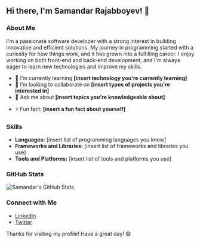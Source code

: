 ## Hi there, I'm Samandar Rajabboyev! 👋

### About Me

I'm a passionate software developer with a strong interest in building innovative and efficient solutions. My journey in programming started with a curiosity for how things work, and it has grown into a fulfilling career. I enjoy working on both front-end and back-end development, and I'm always eager to learn new technologies and improve my skills.

- 🌱 I’m currently learning **[insert technology you're currently learning]**
- 👯 I’m looking to collaborate on **[insert types of projects you're interested in]**
- 💬 Ask me about **[insert topics you're knowledgeable about]**
<!-- - 📫 How to reach me: **[insert contact information]** -->
- ⚡ Fun fact: **[insert a fun fact about yourself]**

### Skills

- **Languages:** [insert list of programming languages you know]
- **Frameworks and Libraries:** [insert list of frameworks and libraries you use]
- **Tools and Platforms:** [insert list of tools and platforms you use]
<!--
### Projects

Here are some of the projects I've been working on:

1. **[Project Name]** - [Project Description]
   - [Link to the project repository]

2. **[Project Name]** - [Project Description]
   - [Link to the project repository]

3. **[Project Name]** - [Project Description]
   - [Link to the project repository]
-->
### GitHub Stats

![Samandar's GitHub Stats](https://github-readme-stats.vercel.app/api?username=Samandar-Rajabboyev&show_icons=true&theme=radical)

### Connect with Me

- [LinkedIn](https://www.linkedin.com/in/samandar-rajabboyev/)
- [Twitter](https://twitter.com/Samandar404)
<!-- - [Personal Website](https://[insert-your-website-url]) -->

Thanks for visiting my profile! Have a great day! 😄
